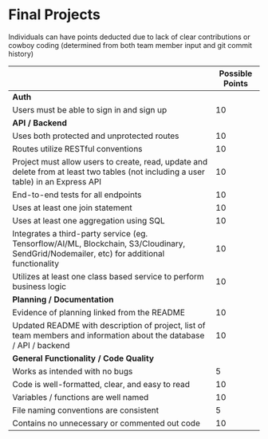 # Final Projects

Individuals can have points deducted due to lack of clear contributions or cowboy coding (determined from both team member input and git commit history)

|                                                                                                                                           | Possible Points |
| ----------------------------------------------------------------------------------------------------------------------------------------- | --------------- |
| **Auth**                                                                                                                                  |                 |
| Users must be able to sign in and sign up                                                                                                 | 10              |
| **API / Backend**                                                                                                                         |                 |
| Uses both protected and unprotected routes                                                                                                | 10              |
| Routes utilize RESTful conventions                                                                                                        | 10              |
| Project must allow users to create, read, update and delete from at least two tables (not including a user table) in an Express API       | 10              |
| End-to-end tests for all endpoints                                                                                                        | 10              |
| Uses at least one join statement                                                                                                          | 10              |
| Uses at least one aggregation using SQL                                                                                                   | 10              |
| Integrates a third-party service (eg. Tensorflow/AI/ML, Blockchain, S3/Cloudinary, SendGrid/Nodemailer, etc) for additional functionality | 10              |
| Utilizes at least one class based service to perform business logic                                                                       | 10              |
| **Planning / Documentation**                                                                                                              |                 |
| Evidence of planning linked from the README                                                                                               | 10              |
| Updated README with description of project, list of team members and information about the database / API / backend                       | 10              |
| **General Functionality / Code Quality**                                                                                                  |                 |
| Works as intended with no bugs                                                                                                            | 5               |
| Code is well-formatted, clear, and easy to read                                                                                           | 10              |
| Variables / functions are well named                                                                                                      | 10              |
| File naming conventions are consistent                                                                                                    | 5               |
| Contains no unnecessary or commented out code                                                                                             | 10              |
